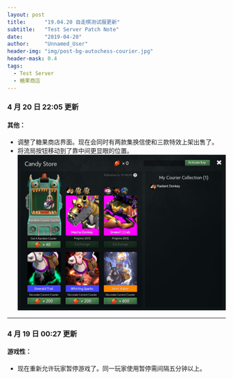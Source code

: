 ```yaml
---
layout: post
title: 		"19.04.20 自走棋测试服更新"
subtitle: 	"Test Server Patch Note"
date:		"2019-04-20"
author: 	"Unnamed_User"
header-img: "img/post-bg-autochess-courier.jpg"
header-mask: 0.4
tags:
  - Test Server
  - 糖果商店
---
```


### 4 月 20 日 22:05 更新
#### 其他：
- 调整了糖果商店界面。现在会同时有两款集换信使和三款特效上架出售了。
- 将流局按钮移动到了靠中间更显眼的位置。
![糖果商店](/img/in-post/post-190420/candy-store.jpg "糖果商店")

---
### 4 月 19 日 00:27 更新
#### 游戏性：
- 现在重新允许玩家暂停游戏了。同一玩家使用暂停需间隔五分钟以上。